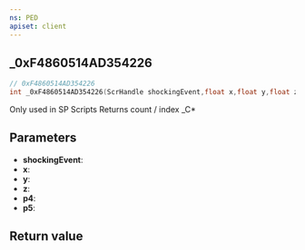 ```yaml
---
ns: PED
apiset: client
---
```

## _0xF4860514AD354226

```c
// 0xF4860514AD354226
int _0xF4860514AD354226(ScrHandle shockingEvent,float x,float y,float z,float p4,int* p5);
```

Only used in SP Scripts
Returns count / index
_C*

## Parameters
* **shockingEvent**:
* **x**:
* **y**:
* **z**:
* **p4**:
* **p5**:

## Return value

